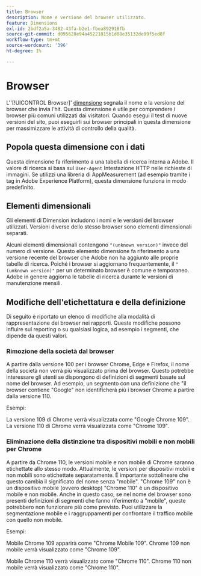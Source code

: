 ```yaml
---
title: Browser
description: Nome e versione del browser utilizzato.
feature: Dimensions
exl-id: 2bdf2a5a-3482-43fa-b2e1-fbea892918fb
source-git-commit: d095628e94a45221815b1d08e35132de09f5ed8f
workflow-type: tm+mt
source-wordcount: '396'
ht-degree: 1%

---
```


# Browser

L&#39;&#39;[!UICONTROL Browser]&#39; [dimensione](overview.md) segnala il nome e la versione del browser che invia l’hit. Questa dimensione è utile per comprendere i browser più comuni utilizzati dai visitatori. Quando esegui il test di nuove versioni del sito, puoi eseguirli sui browser principali in questa dimensione per massimizzare le attività di controllo della qualità.

## Popola questa dimensione con i dati

Questa dimensione fa riferimento a una tabella di ricerca interna a Adobe. Il valore di ricerca si basa sul `User-Agent` Intestazione HTTP nelle richieste di immagini. Se utilizzi una libreria di AppMeasurement (ad esempio tramite i tag in Adobe Experience Platform), questa dimensione funziona in modo predefinito.

## Elementi dimensionali

Gli elementi di Dimension includono i nomi e le versioni del browser utilizzati. Versioni diverse dello stesso browser sono elementi dimensionali separati.

Alcuni elementi dimensionali contengono `"(unknown version)"` invece del numero di versione. Questo elemento dimensione fa riferimento a una versione recente del browser che Adobe non ha aggiunto alle proprie tabelle di ricerca. Poiché i browser si aggiornano frequentemente, il `"(unknown version)"` per un determinato browser è comune e temporaneo. Adobe in genere aggiorna le tabelle di ricerca durante le versioni di manutenzione mensili.

## Modifiche dell&#39;etichettatura e della definizione

Di seguito è riportato un elenco di modifiche alla modalità di rappresentazione dei browser nei rapporti. Queste modifiche possono influire sul reporting o su qualsiasi logica, ad esempio i segmenti, che dipende da questi valori.

### Rimozione della società dal browser

A partire dalla versione 100 per i browser Chrome, Edge e Firefox, il nome della società non verrà più visualizzato prima del browser. Questo potrebbe interessare gli utenti se dispongono di definizioni di segmenti basate sul nome del browser. Ad esempio, un segmento con una definizione che &quot;il browser contiene &quot;Google&quot; non identificherà più i browser Chrome a partire dalla versione 110.

Esempi:

La versione 109 di Chrome verrà visualizzata come &quot;Google Chrome 109&quot;.
La versione 110 di Chrome verrà visualizzata come &quot;Chrome 109&quot;.

### Eliminazione della distinzione tra dispositivi mobili e non mobili per Chrome

A partire da Chrome 110, le versioni mobile e non mobile di Chrome saranno etichettate allo stesso modo. Attualmente, le versioni per dispositivi mobili e non mobili sono etichettate separatamente. È importante sottolineare che questo cambia il significato del nome senza &quot;mobile&quot;. &quot;Chrome 109&quot; non è un dispositivo mobile (ovvero desktop) &quot;Chrome 110&quot; è un dispositivo mobile e non mobile. Anche in questo caso, se nel nome del browser sono presenti definizioni di segmenti che fanno riferimento a &quot;mobile&quot;, queste potrebbero non funzionare più come previsto. Puoi utilizzare la segmentazione mobile e i raggruppamenti per confrontare il traffico mobile con quello non mobile.

Esempi:

Mobile Chrome 109 apparirà come &quot;Chrome Mobile 109&quot;.
Chrome 109 non mobile verrà visualizzato come &quot;Chrome 109&quot;.

Mobile Chrome 110 verrà visualizzato come &quot;Chrome 110&quot;.
Chrome 110 non mobile verrà visualizzato come &quot;Chrome 110&quot;.
